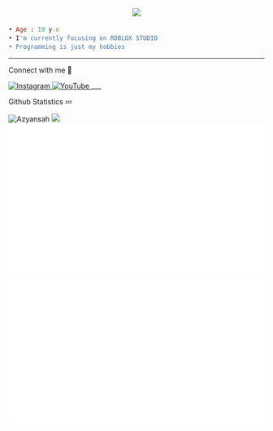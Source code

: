 <p align="center">
<img src="https://readme-typing-svg.herokuapp.com?color=%2336BCF7&center=true&vCenter=true&lines=Welcome+to+my+profile" />
</p>

```rb
• Age : 19 y.o
• I'm currently focusing on ROBLOX STUDIO
• Programming is just my hobbies
```

___

<p>Connect with me 👋</p>
  <a href="https://instagram.com/vzyy.__" target="_blank">
    <img src="https://img.shields.io/badge/instagram-%23E4405F.svg?&style=for-the-badge&logo=instagram&logoColor=white&color=071A2C" alt="Instagram"/>
  </a>
  <a href="https://youtube.com/azyansahxd" target="_blank">
    <img src="https://img.shields.io/badge/youtube-%2312100E.svg?&style=for-the-badge&logo=youtube&logoColor=white&color=071A2C" alt="YouTube"/>
  </a>
___

<p>Github Statistics 💤</p>
<img src="https://komarev.com/ghpvc/?username=Azyansah&label=Total%20Profile%20Visitor&color=071A2C&style=for-the-badge" alt="Azyansah" />
<img src="https://github-profile-trophy.vercel.app/?username=Azyansah&theme=onedark" />
<img src="https://github.com/Azyansah/github-stats/blob/master/generated/overview.svg" />
<img src="https://github.com/Azyansah/github-stats/blob/master/generated/languages.svg" />
